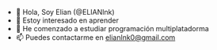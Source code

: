 - 👋 Hola, Soy Elian (@ELIANlnk)
- 👀 Estoy interesado en aprender
- 🌱 He comenzado a estudiar programación multiplatadorma
- 📫 Puedes contactarme en elianlnk0@gmail.com

